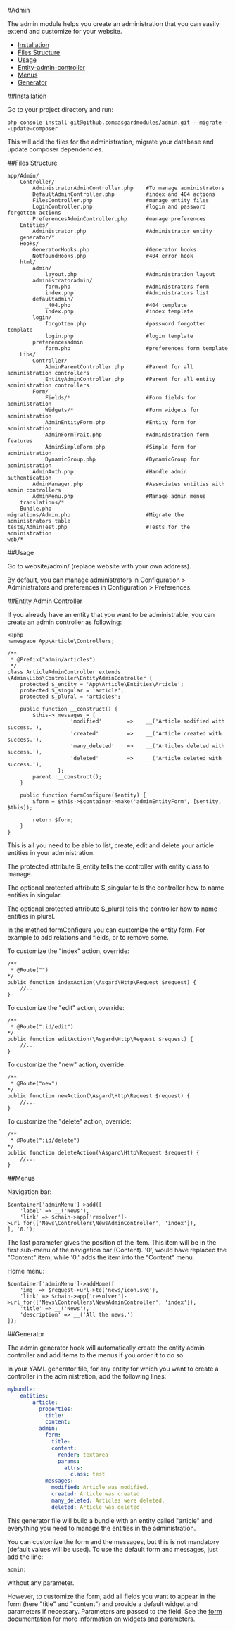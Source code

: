 #Admin

The admin module helps you create an administration that you can easily extend and customize for your website.

- [Installation](#installation)
- [Files Structure](#files-structure)
- [Usage](#usage)
- [Entity-admin-controller](#entity-admin-controller)
- [Menus](#menus)
- [Generator](#generator)

<a name="installation"></a>
##Installation

Go to your project directory and run:

	php console install git@github.com:asgardmodules/admin.git --migrate --update-composer

This will add the files for the administration, migrate your database and update composer dependencies.

<a name="files-structure"></a>
##Files Structure

```text
app/Admin/
	Controller/
		AdministratorAdminController.php	#To manage administrators
		DefaultAdminController.php			#index and 404 actions
		FilesController.php					#manage entity files
		LoginController.php					#login and password forgotten actions
		PreferencesAdminController.php		#manage preferences
	Entities/
		Administrator.php					#Administrator entity
	generator/*
	Hooks/
		GeneratorHooks.php					#Generator hooks
		NotfoundHooks.php					#404 error hook
	html/
		admin/
			layout.php						#Administration layout
		administratoradmin/
			form.php						#Administrators form
			index.php						#Administrators list
		defaultadmin/
			_404.php						#404 template
			index.php						#index template
		login/
			forgotten.php					#password forgotten template
			login.php						#login template
		preferencesadmin
			form.php						#preferences form template
	Libs/
		Controller/
			AdminParentController.php		#Parent for all administration controllers
			EntityAdminController.php		#Parent for all entity administration controllers
		Form/
			Fields/*						#Form fields for administration
			Widgets/*						#Form widgets for administration
			AdminEntityForm.php				#Entity form for administration
			AdminFormTrait.php				#Administration form features
			AdminSimpleForm.php				#Simple form for administration
			DynamicGroup.php				#DynamicGroup for administration
		AdminAuth.php						#Handle admin authentication
		AdminManager.php					#Associates entities with admin controllers
		AdminMenu.php						#Manage admin menus
	translations/*
	Bundle.php
migrations/Admin.php						#Migrate the administrators table
tests/AdminTest.php							#Tests for the administration
web/*
```

<a name="usage"></a>
##Usage

Go to website/admin/ (replace website with your own address).

By default, you can manage administrators in Configuration > Administrators and preferences in Configuration > Preferences.

<a name="entity-admin-controller"></a>
##Entity Admin Controller

If you already have an entity that you want to be administrable, you can create an admin controller as following:

	<?php
	namespace App\Article\Controllers;

	/**
	 * @Prefix("admin/articles")
	 */
	class ArticleAdminController extends \Admin\Libs\Controller\EntityAdminController {
		protected $_entity = 'App\Article\Entities\Article';
		protected $_singular = 'article';
		protected $_plural = 'articles';

		public function __construct() {
			$this->_messages = [
						'modified'        =>	__('Article modified with success.'),
						'created'         =>	__('Article created with success.'),
						'many_deleted'    =>	__('Articles deleted with success.'),
						'deleted'         =>	__('Article deleted with success.'),
					];
			parent::__construct();
		}
		
		public function formConfigure($entity) {
			$form = $this->$container->make('adminEntityForm', [$entity, $this]);
			
			return $form;
		}
	}

This is all you need to be able to list, create, edit and delete your article entities in your administration.

The protected attribute $_entity tells the controller with entity class to manage.

The optional protected attribute $_singular tells the controller how to name entities in singular.

The optional protected attribute $_plural tells the controller how to name entities in plural.

In the method formConfigure you can customize the entity form. For example to add relations and fields, or to remove some.

To customize the "index" action, override:

	/**
	 * @Route("")
	*/
	public function indexAction(\Asgard\Http\Request $request) {
		//...
	}

To customize the "edit" action, override:

	/**
	 * @Route(":id/edit")
	*/
	public function editAction(\Asgard\Http\Request $request) {
		//...
	}

To customize the "new" action, override:

	/**
	 * @Route("new")
	*/
	public function newAction(\Asgard\Http\Request $request) {
		//...
	}

To customize the "delete" action, override:

	/**
	 * @Route(":id/delete")
	*/
	public function deleteAction(\Asgard\Http\Request $request) {
		//...
	}

<a name="menus"></a>
##Menus

Navigation bar:

	$container['adminMenu']->add([
		'label' => __('News'),
		'link' => $chain->app['resolver']->url_for(['News\Controllers\NewsAdminController', 'index']),
	], '0.');

The last parameter gives the position of the item. This item will be in the first sub-menu of the navigation bar (Content). '0', would have replaced the "Content" item, while '0.' adds the item into the "Content" menu.

Home menu:

	$container['adminMenu']->addHome([
		'img' => $request->url->to('news/icon.svg'),
		'link' => $chain->app['resolver']->url_for(['News\Controllers\NewsAdminController', 'index']),
		'title' => __('News'),
		'description' => __('All the news.')
	]);

<a name="generator"></a>
##Generator

The admin generator hook will automatically create the entity admin controller and add items to the menus if you order it to do so.

In your YAML generator file, for any entity for which you want to create a controller in the administration, add the following lines:

```yaml
mybundle:
	entities:
	    article:
	      properties:
	        title:
	        content:
	      admin:
	        form:
	          title:
	          content:
	          	render: textarea
	            params:
	              attrs:
	                class: test
	        messages:
	          modified: Article was modified.
	          created: Article was created.
	          many_deleted: Articles were deleted.
	          deleted: Article was deleted.
```

This generator file will build a bundle with an entity called "article" and everything you need to manage the entities in the administration.

You can customize the form and the messages, but this is not mandatory (default values will be used). To use the default form and messages, just add the line:

	admin:

without any parameter.

However, to customize the form, add all fields you want to appear in the form (here "title" and "content") and provide a default widget and parameters if necessary. Parameters are passed to the field. See the [form documentation](docs/form) for more information on widgets and parameters.